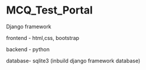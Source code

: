 # MCQ_Test_Portal
Django framework

frontend - html,css, bootstrap

backend - python

database- sqlite3 (inbuild django framework database)
